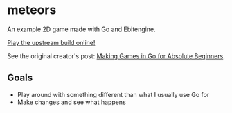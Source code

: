 # meteors

An example 2D game made with Go and Ebitengine.

[Play the upstream build online!](https://threedotslabs.github.io/meteors/)

See the original creator's post: [Making Games in Go for Absolute Beginners](https://threedots.tech/post/making-games-in-go/).

## Goals

- Play around with something different than what I usually use Go for
- Make changes and see what happens
